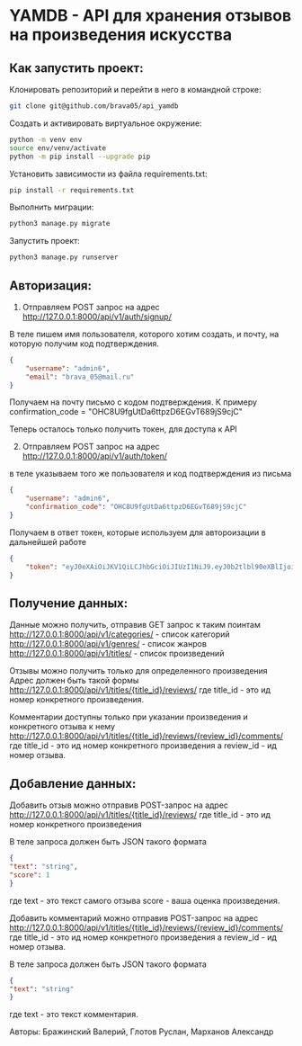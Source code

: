 
#  YAMDB - API для хранения отзывов на произведения искусства


## Как запустить проект:
Клонировать репозиторий и перейти в него в командной строке:
```BASH
git clone git@github.com/brava05/api_yamdb
```
Cоздать и активировать виртуальное окружение:
```BASH
python -m venv env
source env/venv/activate
python -m pip install --upgrade pip
```
Установить зависимости из файла requirements.txt:
```BASH
pip install -r requirements.txt
```
Выполнить миграции:
```BASH
python3 manage.py migrate
```
Запустить проект:
```BASH
python3 manage.py runserver
```
## Авторизация:

1. Отправляем POST запрос на адрес
http://127.0.0.1:8000/api/v1/auth/signup/

В теле пишем имя пользователя, которого хотим создать, 
и почту, на которую получим код подтверждения.
```JSON
{
    "username": "admin6",
    "email": "brava_05@mail.ru"
}
```

Получаем на почту письмо с кодом подтверждения. К примеру
confirmation_code = "OHC8U9fgUtDa6ttpzD6EGvT689jS9cjC"

Теперь осталось только получить токен, для доступа к API

2. Отправляем POST запрос на адрес
http://127.0.0.1:8000/api/v1/auth/token/

в теле указываем того же пользователя и код подтверждения из письма
```JSON
{
    "username": "admin6",
    "confirmation_code": "OHC8U9fgUtDa6ttpzD6EGvT689jS9cjC"
}
```
Получаем в ответ токен, которые используем для автороизации в дальнейшей работе
```JSON
{
    "token": "eyJ0eXAiOiJKV1QiLCJhbGciOiJIUzI1NiJ9.eyJ0b2tlbl90eXBlIjoiYWNjZXNzIiwiZXhwIjoxNjYyMDQzODkwLCJpYXQiOjE2NjIwMTM4OTAsImp0aSI6IjViZWI3ZDg4YTg5MDQxZmVhY2RlOWM2YTUzOTMyYTQ4IiwidXNlcl9pZCI6MTA1fQ.II1QHxuSysvSkPilhbYw4Pi-I7MpD-q_M1Uzt-e0aT0"
}
```

## Получение данных:
Данные можно получить, отправив GET запрос к таким поинтам
http://127.0.0.1:8000/api/v1/categories/ - список категорий
http://127.0.0.1:8000/api/v1/genres/ - список жанров
http://127.0.0.1:8000/api/v1/titles/ - список произведений

Отзывы можно получить только для определенного произведения
Адрес должен быть такой формы
http://127.0.0.1:8000/api/v1/titles/{title_id}/reviews/
где title_id - это ид номер конкретного произведения.

Комментарии доступны только при указании произведения и конкретного отзыва к нему
http://127.0.0.1:8000/api/v1/titles/{title_id}/reviews/{review_id}/comments/
где title_id - это ид номер конкретного произведения
а review_id - ид номер отзыва.

## Добавление данных:
Добавить отзыв можно отправив POST-запрос на адрес
http://127.0.0.1:8000/api/v1/titles/{title_id}/reviews/
где title_id - это ид номер конкретного произведения

В теле запроса должен быть JSON такого формата
```JSON
{
"text": "string",
"score": 1
}
```
где text - это текст самого отзыва
score - ваша оценка произведения.

Добавить комментарий можно отправив POST-запрос на адрес
http://127.0.0.1:8000/api/v1/titles/{title_id}/reviews/{review_id}/comments/
где title_id - это ид номер конкретного произведения
а review_id - ид номер отзыва.

В теле запроса должен быть JSON такого формата
```JSON
{
"text": "string"
}
```
где text - это текст комментария.

Авторы: Бражинский Валерий, Глотов Руслан, Марханов Александр
